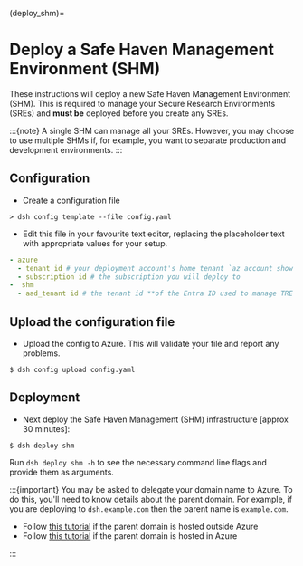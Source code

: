 (deploy_shm)=

# Deploy a Safe Haven Management Environment (SHM)

These instructions will deploy a new Safe Haven Management Environment (SHM).
This is required to manage your Secure Research Environments (SREs) and **must be** deployed before you create any SREs.

:::{note}
A single SHM can manage all your SREs.
However, you may choose to use multiple SHMs if, for example, you want to separate production and development environments.
:::

## Configuration

- Create a configuration file

```console
> dsh config template --file config.yaml
```

- Edit this file in your favourite text editor, replacing the placeholder text with appropriate values for your setup.

```yaml
- azure
  - tenant id # your deployment account's home tenant `az account show`
  - subscription id # the subscription you will deploy to
-  shm
  - aad_tenant id # the tenant id **of the Entra ID used to manage TRE users**
```

## Upload the configuration file

- Upload the config to Azure. This will validate your file and report any problems.

```{code} shell
$ dsh config upload config.yaml
```

## Deployment

- Next deploy the Safe Haven Management (SHM) infrastructure [approx 30 minutes]:

```{code} shell
$ dsh deploy shm
```

Run `dsh deploy shm -h` to see the necessary command line flags and provide them as arguments.

:::{important}
You may be asked to delegate your domain name to Azure. To do this, you'll need to know details about the parent domain. For example, if you are deploying to `dsh.example.com` then the parent name is `example.com`.

- Follow [this tutorial](https://learn.microsoft.com/en-us/azure/dns/dns-delegate-domain-azure-dns#delegate-the-domain) if the parent domain is hosted outside Azure
- Follow [this tutorial](https://learn.microsoft.com/en-us/azure/dns/tutorial-public-dns-zones-child#verify-the-child-dns-zone) if the parent domain is hosted in Azure

:::
